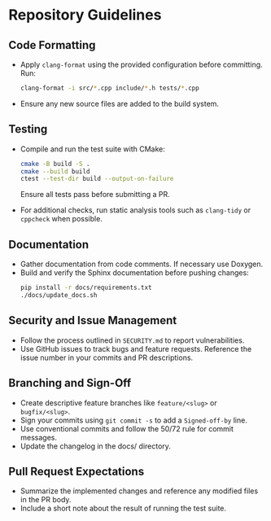 # Repository Guidelines

## Code Formatting
- Apply `clang-format` using the provided configuration before committing. Run:
  ```bash
  clang-format -i src/*.cpp include/*.h tests/*.cpp
  ```
- Ensure any new source files are added to the build system.

## Testing
- Compile and run the test suite with CMake:
  ```bash
  cmake -B build -S .
  cmake --build build
  ctest --test-dir build --output-on-failure
  ```
  Ensure all tests pass before submitting a PR.

- For additional checks, run static analysis tools such as `clang-tidy` or `cppcheck` when possible.

## Documentation
- Gather documentation from code comments. If necessary use Doxygen.
- Build and verify the Sphinx documentation before pushing changes:
  ```bash
  pip install -r docs/requirements.txt
  ./docs/update_docs.sh
  ```

## Security and Issue Management
- Follow the process outlined in `SECURITY.md` to report vulnerabilities.
- Use GitHub issues to track bugs and feature requests. Reference the issue number in your commits and PR descriptions.

## Branching and Sign-Off
- Create descriptive feature branches like `feature/<slug>` or `bugfix/<slug>`.
- Sign your commits using `git commit -s` to add a `Signed-off-by` line.
- Use conventional commits and follow the 50/72 rule for commit messages.
- Update the changelog in the docs/ directory.

## Pull Request Expectations
- Summarize the implemented changes and reference any modified files in the PR body.
- Include a short note about the result of running the test suite.
